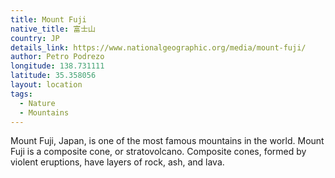 ```yaml
---
title: Mount Fuji
native_title: 富士山
country: JP
details_link: https://www.nationalgeographic.org/media/mount-fuji/
author: Petro Podrezo
longitude: 138.731111
latitude: 35.358056
layout: location
tags:
  - Nature
  - Mountains
---
```

Mount Fuji, Japan, is one of the most famous mountains in the world. Mount Fuji is a composite cone, or stratovolcano. Composite cones, formed by violent eruptions, have layers of rock, ash, and lava.
